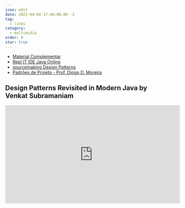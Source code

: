 ```yaml
---
icon: edit
date: 2023-04-04 17:40:00.00 -3
tag:
  - links
category:
  - multimidia
order: 0
star: true
---
```


- [Material Complementar](https://github.com/20231-ifba-saj-ads-ppr/material-complementar/blob/main/README.md)
- [Repl IT IDE Java Online](https://replit.com/languages/java10)
- [sourcemaking Design Patterns](https://sourcemaking.com/design_patterns)
- [Padrões de Projeto - Prof. Diogo D. Moreira](https://diogomoreira.gitbook.io/padroes-de-projeto/)

## Design Patterns Revisited in Modern Java by Venkat Subramaniam 

<iframe width="560" height="315" src="https://www.youtube.com/embed/yTuwi--LFsM" title="YouTube video player" frameborder="0" allow="accelerometer; autoplay; clipboard-write; encrypted-media; gyroscope; picture-in-picture; web-share" allowfullscreen></iframe>
